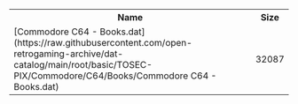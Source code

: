 <table>
<tr><th>Name</th><th>Size</th></tr>
<tr><td>[Commodore C64 - Books.dat](https://raw.githubusercontent.com/open-retrogaming-archive/dat-catalog/main/root/basic/TOSEC-PIX/Commodore/C64/Books/Commodore C64 - Books.dat)</td><td>32087</td></tr>
</table>

